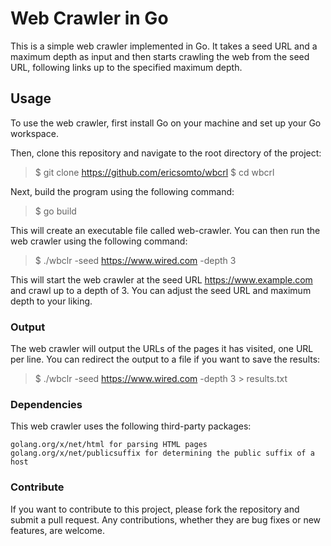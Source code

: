 # Web Crawler in Go

This is a simple web crawler implemented in Go. It takes a seed URL and a maximum depth as input and then starts crawling the web from the seed URL, following links up to the specified maximum depth.

## Usage

To use the web crawler, first install Go on your machine and set up your Go workspace.

Then, clone this repository and navigate to the root directory of the project:

> $ git clone https://github.com/ericsomto/wbcrl
> $ cd wbcrl

Next, build the program using the following command:

> $ go build

This will create an executable file called web-crawler. You can then run the web crawler using the following command:

> $ ./wbclr -seed https://www.wired.com -depth 3

This will start the web crawler at the seed URL https://www.example.com and crawl up to a depth of 3. You can adjust the seed URL and maximum depth to your liking.

### Output

The web crawler will output the URLs of the pages it has visited, one URL per line. You can redirect the output to a file if you want to save the results:

> $ ./wbclr -seed https://www.wired.com -depth 3 > results.txt

### Dependencies

This web crawler uses the following third-party packages:

    golang.org/x/net/html for parsing HTML pages
    golang.org/x/net/publicsuffix for determining the public suffix of a host

### Contribute

If you want to contribute to this project, please fork the repository and submit a pull request. Any contributions, whether they are bug fixes or new features, are welcome.


